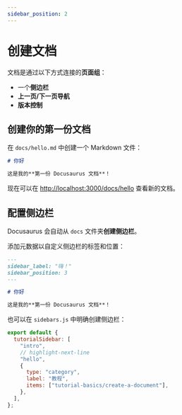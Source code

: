 ```yaml
---
sidebar_position: 2
---
```


# 创建文档

文档是通过以下方式连接的**页面组**：

- 一个**侧边栏**
- **上一页/下一页导航**
- **版本控制**

## 创建你的第一份文档

在 `docs/hello.md` 中创建一个 Markdown 文件：

```md title="docs/hello.md"
# 你好

这是我的**第一份 Docusaurus 文档**！
```

现在可以在 [http://localhost:3000/docs/hello](http://localhost:3000/docs/hello) 查看新的文档。

## 配置侧边栏

Docusaurus 会自动从 `docs` 文件夹**创建侧边栏**。

添加元数据以自定义侧边栏的标签和位置：

```md title="docs/hello.md" {1-4}
---
sidebar_label: "嗨！"
sidebar_position: 3
---

# 你好

这是我的**第一份 Docusaurus 文档**！
```

也可以在 `sidebars.js` 中明确创建侧边栏：

```js title="sidebars.js"
export default {
  tutorialSidebar: [
    "intro",
    // highlight-next-line
    "hello",
    {
      type: "category",
      label: "教程",
      items: ["tutorial-basics/create-a-document"],
    },
  ],
};
```
